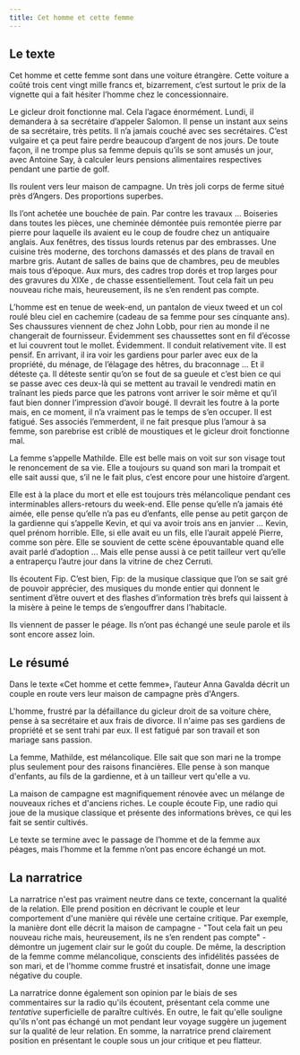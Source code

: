 ```yaml
---
title: Cet homme et cette femme
---
```

## Le texte 

Cet homme et cette femme sont dans une voiture étrangère. Cette voiture a coûté trois cent vingt mille francs et, bizarrement, c’est surtout le prix de la vignette qui a fait hésiter l’homme chez le concessionnaire. 

Le gicleur droit fonctionne mal. Cela l’agace énormément. 
Lundi, il demandera à sa secrétaire d’appeler Salomon. Il pense un instant aux seins de sa secrétaire, très petits. Il n’a jamais couché avec ses secrétaires. C’est vulgaire et ça peut faire perdre beaucoup d’argent de nos jours. De toute façon, il ne trompe plus sa femme depuis qu’ils se sont amusés un jour, avec Antoine Say, à calculer leurs pensions alimentaires respectives pendant une partie de golf.

Ils roulent vers leur maison de campagne. Un très joli corps de ferme situé près d’Angers. Des proportions superbes. 

Ils l’ont achetée une bouchée de pain. Par contre les travaux … 
Boiseries dans toutes les pièces, une cheminée démontée puis remontée pierre par pierre pour laquelle ils avaient eu le coup de foudre chez un antiquaire anglais. Aux fenêtres, des tissus lourds retenus par des embrasses. Une cuisine très moderne, des torchons damassés et des plans de travail en marbre gris. Autant de salles de bains que de chambres, peu de meubles mais tous d’époque. Aux murs, des cadres trop dorés et trop larges pour des gravures du XIXe , de chasse essentiellement. 
Tout cela fait un peu nouveau riche mais, heureusement, ils ne s’en rendent pas compte. 

L’homme est en tenue de week-end, un pantalon de vieux tweed et un col roulé bleu ciel en cachemire (cadeau de sa femme pour ses cinquante ans). Ses chaussures viennent de chez John Lobb, pour rien au monde il ne changerait de fournisseur. Évidemment ses chaussettes sont en fil d’écosse et lui couvrent tout le mollet. Évidemment. 
Il conduit relativement vite. Il est pensif. En arrivant, il ira voir les gardiens pour parler avec eux de la propriété, du ménage, de l’élagage des hêtres, du braconnage … Et il déteste ça. 
Il déteste sentir qu’on se fout de sa gueule et c’est bien ce qui se passe avec ces deux-là qui se mettent au travail le vendredi matin en traînant les pieds parce que les patrons vont arriver le soir même et qu’il faut bien donner l’impression d’avoir bougé. 
Il devrait les foutre à la porte mais, en ce moment, il n’a vraiment pas le temps de s’en occuper. 
Il est fatigué. Ses associés l’emmerdent, il ne fait presque plus l’amour à sa femme, son parebrise est criblé de moustiques et le gicleur droit fonctionne mal. 

La femme s’appelle Mathilde. Elle est belle mais on voit sur son visage tout le renoncement de sa vie. 
Elle a toujours su quand son mari la trompait et elle sait aussi que, s’il ne le fait plus, c’est encore pour une histoire d’argent. 

Elle est à la place du mort et elle est toujours très mélancolique pendant ces interminables allers-retours du week-end. 
Elle pense qu’elle n’a jamais été aimée, elle pense qu’elle n’a pas eu d’enfants, elle pense au petit garçon de la gardienne qui s’appelle Kevin, et qui va avoir trois ans en janvier … Kevin, quel prénom horrible. Elle, si elle avait eu un fils, elle l’aurait appelé Pierre, comme son père. Elle se souvient de cette scène épouvantable quand elle avait parlé d’adoption … Mais elle pense aussi à ce petit tailleur vert qu’elle a entraperçu l’autre jour dans la vitrine de chez Cerruti. 

Ils écoutent Fip. C’est bien, Fip: de la musique classique que l’on se sait gré de pouvoir apprécier, des musiques du monde entier qui donnent le sentiment d’être ouvert et des flashes d’information très brefs qui laissent à la misère à peine le temps de s’engouffrer dans l’habitacle. 

Ils viennent de passer le péage. Ils n’ont pas échangé une seule parole et ils sont encore assez loin.

## Le résumé

Dans le texte «Cet homme et cette femme», l’auteur Anna Gavalda décrit un couple en route vers leur maison de campagne près d'Angers. 

L'homme, frustré par la défaillance du gicleur droit de sa voiture chère, pense à sa secrétaire et aux frais de divorce. Il n'aime pas ses gardiens de propriété et se sent trahi par eux. Il est fatigué par son travail et son mariage sans passion. 

La femme, Mathilde, est mélancolique. Elle sait que son mari ne la trompe plus seulement pour des raisons financières. Elle pense à son manque d'enfants, au fils de la gardienne, et à un tailleur vert qu'elle a vu. 

La maison de campagne est magnifiquement rénovée avec un mélange de nouveaux riches et d'anciens riches. Le couple écoute Fip, une radio qui joue de la musique classique et présente des informations brèves, ce qui les fait se sentir cultivés.

Le texte se termine avec le passage de l’homme et de la femme aux péages, mais l’homme et la femme n’ont pas encore échangé un mot.


## La narratrice

La narratrice n'est pas vraiment neutre dans ce texte, concernant la qualité de la relation. 
Elle prend position en décrivant le couple et leur comportement d'une manière qui révèle une certaine critique. 
Par exemple, la manière dont elle décrit la maison de campagne - "Tout cela fait un peu nouveau riche mais, heureusement, ils ne s’en rendent pas compte" - démontre un jugement clair sur le goût du couple. 
De même, la description de la femme comme mélancolique, conscients des infidélités passées de son mari, et de l'homme comme frustré et insatisfait, donne une image négative du couple. 

La narratrice donne également son opinion par le biais de ses commentaires sur la radio qu'ils écoutent, présentant cela comme une *tentative* superficielle de paraître cultivés. 
En outre, le fait qu'elle souligne qu'ils n'ont pas échangé un mot pendant leur voyage suggère un jugement sur la qualité de leur relation. 
En somme, la narratrice prend clairement position en présentant le couple sous un jour critique et peu flatteur.
